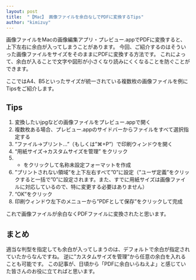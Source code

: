 ```yaml
---
layout: post
title:  "【Mac】 画像ファイルを余白なしでPDFに変換するTips"
author: "kimizuy"
---
```


画像ファイルをMacの画像編集アプリ・プレビュー.appでPDFに変換すると、上下左右に余白が入ってしまうことがあります。
今回、ご紹介するのはそういった画像ファイルをサイズをそのままにPDFに変換する方法です。
これによって、余白が入ることで文字や図形が小さくなり読みにくくなることを防ぐことができます。

ここではA4、B5といったサイズが統一されている複数枚の画像ファイルを例にTipsをご紹介します。

## Tips

1. 変換したいjpgなどの画像ファイルをプレビュー.appで開く
2. 複数枚ある場合、プレビュー.appのサイドバーからファイルをすべて選択指定する
3. “ファイル->プリント…”（もしくは”⌘+P”）で印刷ウィンドウを開く
4. “用紙サイズ->カスタムサイズを管理” をクリック
5. + をクリックして名称未設定フォーマットを作成
6. ”プリントされない領域”を上下左右すべて”0”に設定（”ユーザ定義”をクリックすると一括で”0”に設定されます。また、すでに用紙サイズは画像ファイルに対応しているので、特に変更する必要はありません）
7. “OK”をクリック
8. 印刷ウィンドウ左下のメニューから”PDFとして保存”をクリックして完成

これで画像ファイルが余白なくPDFファイルに変換されたと思います。

## まとめ

適当な判型を指定しても余白が入ってしまうのは、デフォルトで余白が指定されていたからなんですね。
逆に”カスタムサイズを管理”から任意の余白を入れることも可能です。
この記事が、日頃から「PDFに余白いらねえよ」と感じていた皆さんのお役に立てればと思います。
